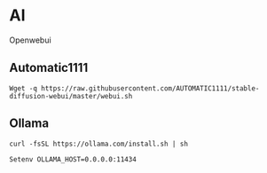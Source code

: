 # AI

Openwebui

## Automatic1111

`Wget -q https://raw.githubusercontent.com/AUTOMATIC1111/stable-diffusion-webui/master/webui.sh`

## Ollama

`curl -fsSL https://ollama.com/install.sh | sh`

`Setenv OLLAMA_HOST=0.0.0.0:11434`
